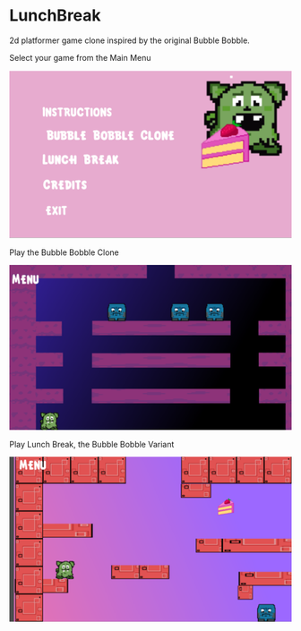 # LunchBreak
2d platformer game clone inspired by the original Bubble Bobble. 

Select your game from the Main Menu

![Lunch-Break-Menu](https://raw.githubusercontent.com/Wrosonia/LunchBreak/main/Lunch%20Break%20Menu.png)

Play the Bubble Bobble Clone

![Bubble-Bobble-Level](https://raw.githubusercontent.com/Wrosonia/LunchBreak/main/Bubble%20Bobble%20Level%20.png)

Play Lunch Break, the Bubble Bobble Variant

![Lunch-Break-Level](https://raw.githubusercontent.com/Wrosonia/LunchBreak/main/Lunch%20Break%20Level.png)
